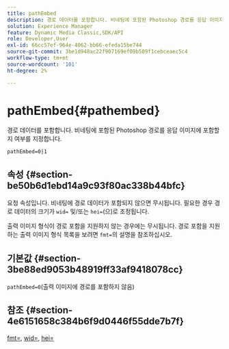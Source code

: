 ```yaml
---
title: pathEmbed
description: 경로 데이터를 포함합니다. 비네팅에 포함된 Photoshop 경로를 응답 이미지에 포함할지 여부를 지정합니다.
solution: Experience Manager
feature: Dynamic Media Classic,SDK/API
role: Developer,User
exl-id: 66cc57ef-964e-4062-bb66-efeda15be744
source-git-commit: 3be1d948ac22f907169ef09b509f1cebceaec5c4
workflow-type: tm+mt
source-wordcount: '101'
ht-degree: 2%

---
```


# pathEmbed{#pathembed}

경로 데이터를 포함합니다. 비네팅에 포함된 Photoshop 경로를 응답 이미지에 포함할지 여부를 지정합니다.

`pathEmbed=0|1`

## 속성 {#section-be50b6d1ebd14a9c93f80ac338b44bfc}

요청 속성입니다. 비네팅에 경로 데이터가 포함되지 않으면 무시됩니다. 필요한 경우 경로 데이터의 크기가 `wid=` 및/또는 `hei=`(으)로 조정됩니다.

출력 이미지 형식이 경로 포함을 지원하지 않는 경우에는 무시됩니다. 경로 포함을 지원하는 출력 이미지 형식 목록을 보려면 `fmt=`의 설명을 참조하십시오.

## 기본값 {#section-3be88ed9053b48919ff33af9418078cc}

`pathEmbed=0`(출력 이미지에 경로를 포함하지 않음)

## 참조 {#section-4e6151658c384b6f9d0446f55dde7b7f}

[fmt=](../../../../../ir-api/http-protocol/image-rendering-api-ref/c-ir-http-protocol-ref/c-ir-http-protocol-command-reference/r-ir-fmt.md#reference-4c743f67d56b47c5b774fcc900ff758c), [wid=](../../../../../ir-api/http-protocol/image-rendering-api-ref/c-ir-http-protocol-ref/c-ir-http-protocol-command-reference/r-ir-wid.md#reference-b7e691b0624941168c94b2749ae233ec), [hei=](../../../../../ir-api/http-protocol/image-rendering-api-ref/c-ir-http-protocol-ref/c-ir-http-protocol-command-reference/r-ir-hei.md#reference-1c08f60365a94417a39867c09cac5478)
